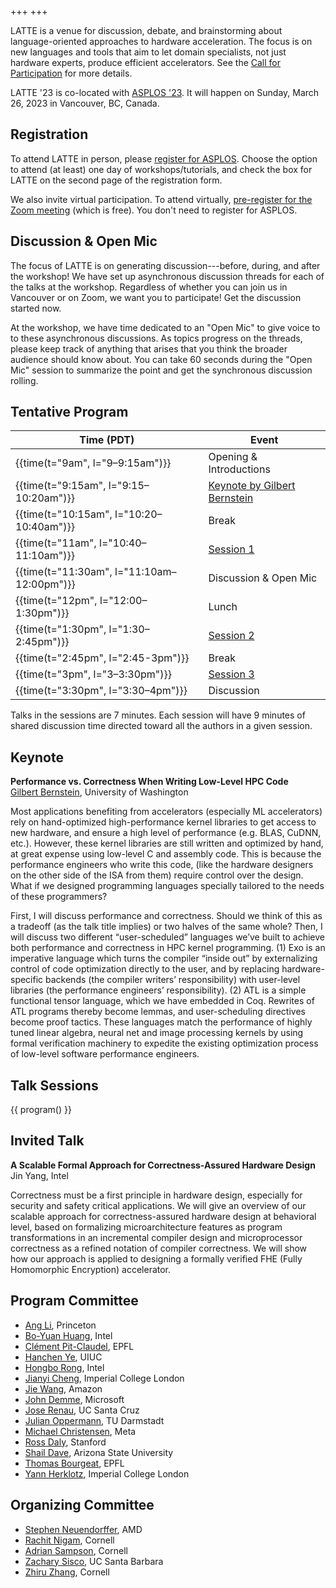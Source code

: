 +++
+++

LATTE is a venue for discussion, debate, and brainstorming about language-oriented approaches to hardware acceleration.
The focus is on new languages and tools that aim to let domain specialists, not just hardware experts, produce efficient accelerators.
See the [Call for Participation][cfp] for more details.

LATTE '23 is co-located with [ASPLOS '23][asplos-23].
It will happen on Sunday, March 26, 2023 in Vancouver, BC, Canada.

[asplos-23]: https://asplos-conference.org/
[cfp]: @/cfp.md

## Registration

To attend LATTE in person, please [register for ASPLOS][asplos-reg].
Choose the option to attend (at least) one day of workshops/tutorials, and check the box for LATTE on the second page of the registration form.

We also invite virtual participation.
To attend virtually, [pre-register for the Zoom meeting][zoom] (which is free).
You don't need to register for ASPLOS.

[asplos-reg]: https://asplos-conference.org/attend/
[zoom]: https://cornell.zoom.us/meeting/register/tJIufuquqzIiGNyivdgczgz21TbRiBGjqTEW

## Discussion & Open Mic

The focus of LATTE is on generating discussion---before, during, and after the workshop!
We have set up asynchronous discussion threads for each of the talks at the workshop.
Regardless of whether you can join us in Vancouver or on Zoom, we want you to participate!
Get the discussion started now.

At the workshop, we have time dedicated to an "Open Mic" to give voice to to these asynchronous discussions.
As topics progress on the threads, please keep track of anything that arises that you think the broader audience should know about.
You can take 60 seconds during the "Open Mic" session to summarize the point and get the synchronous discussion rolling.

## Tentative Program

| Time (PDT) | Event |
|-------------|-------|
| {{time(t="9am", l="9–9:15am")}} | Opening & Introductions |
| {{time(t="9:15am", l="9:15–10:20am")}} | [Keynote by Gilbert Bernstein](#keynote) |
| {{time(t="10:15am", l="10:20–10:40am")}} | Break |
| {{time(t="11am", l="10:40–11:10am")}} | [Session 1](#session-1) |
| {{time(t="11:30am", l="11:10am–12:00pm")}} | Discussion & Open Mic |
| {{time(t="12pm", l="12:00–1:30pm")}} | Lunch |
| {{time(t="1:30pm", l="1:30–2:45pm")}} | [Session 2](#session-2) |
| {{time(t="2:45pm", l="2:45-3pm")}} | Break |
| {{time(t="3pm", l="3–3:30pm")}} | [Session 3](#session-3) |
| {{time(t="3:30pm", l="3:30–4pm")}} | Discussion |

Talks in the sessions are 7 minutes.
Each session will have 9 minutes of shared discussion time directed toward all the authors in a given session.

## Keynote

**Performance vs. Correctness When Writing Low-Level HPC Code**  
[Gilbert Bernstein](http://www.gilbertbernstein.com), University of Washington

Most applications benefiting from accelerators (especially ML accelerators) rely on hand-optimized high-performance kernel libraries to get access to new hardware, and ensure a high level of performance (e.g. BLAS, CuDNN, etc.). However, these kernel libraries are still written and optimized by hand, at great expense using low-level C and assembly code. This is because the performance engineers who write this code, (like the hardware designers on the other side of the ISA from them) require control over the design. What if we designed programming languages specially tailored to the needs of these programmers?

First, I will discuss performance and correctness.  Should we think of this as a tradeoff (as the talk title implies) or two halves of the same whole?  Then, I will discuss two different “user-scheduled” languages we’ve built to achieve both performance and correctness in HPC kernel programming. (1) Exo is an imperative language which turns the compiler “inside out” by externalizing control of code optimization directly to the user, and by replacing hardware-specific backends (the compiler writers’ responsibility) with user-level libraries (the performance engineers’ responsibility). (2) ATL is a simple functional tensor language, which we have embedded in Coq. Rewrites of ATL programs thereby become lemmas, and user-scheduling directives become proof tactics. These languages match the performance of highly tuned linear algebra, neural net and image processing kernels by using formal verification machinery to expedite the existing optimization process of low-level software performance engineers.

## Talk Sessions

{{ program() }}

## Invited Talk

**A Scalable Formal Approach for Correctness-Assured Hardware Design**  
Jin Yang, Intel

Correctness must be a first principle in hardware design, especially for security and safety critical applications. We will give an overview of our scalable approach for correctness-assured hardware design at behavioral level, based on formalizing microarchitecture features as program transformations in an incremental compiler design and microprocessor correctness as a refined notation of compiler correctness. We will show how our approach is applied to designing a formally verified FHE (Fully Homomorphic Encryption) accelerator.

<div class="committee">

<div class="pc">
<h2>Program Committee</h2>

- [Ang Li](https://ece.princeton.edu/people/ang-li), Princeton
- [Bo-Yuan Huang](https://bo-yuan-huang.github.io), Intel
- [Clément Pit-Claudel](https://pit-claudel.fr/clement/), EPFL
- [Hanchen Ye](https://hanchenye.com), UIUC
- [Hongbo Rong](https://sites.google.com/view/hongborong), Intel
- [Jianyi Cheng](https://jianyicheng.github.io), Imperial College London
- [Jie Wang](https://vast.cs.ucla.edu/people/student/jie-wang), Amazon
- [John Demme](http://www.cs.columbia.edu/~jdd/), Microsoft
- [Jose Renau](https://users.soe.ucsc.edu/~renau/), UC Santa Cruz
- [Julian Oppermann](https://www.esa.informatik.tu-darmstadt.de/team/jo), TU Darmstadt
- [Michael Christensen](https://mdko.github.io), Meta
- [Ross Daly](https://web.stanford.edu/~rdaly525/), Stanford
- [Shail Dave](https://sites.google.com/view/shail/), Arizona State University
- [Thomas Bourgeat](https://people.csail.mit.edu/bthom/), EPFL
- [Yann Herklotz](https://yannherklotz.com/), Imperial College London

</div>

<div class="organization">
<h2> Organizing Committee </h2>

- [Stephen Neuendorffer](https://sites.google.com/site/sneuendorffer/), AMD
- [Rachit Nigam](https://rachitnigam.com), Cornell
- [Adrian Sampson](https://adriansampson.net), Cornell
- [Zachary Sisco](https://zsisco.github.io), UC Santa Barbara
- [Zhiru Zhang](https://www.csl.cornell.edu/~zhiruz/), Cornell

</div>
</div>
